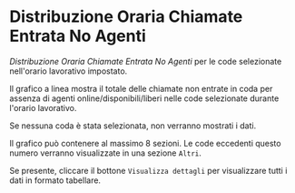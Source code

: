 # Distribuzione Oraria Chiamate Entrata No Agenti

*Distribuzione Oraria Chiamate Entrata No Agenti* per le code selezionate
nell'orario lavorativo impostato.

Il grafico a linea mostra il totale delle chiamate non entrate in coda 
per assenza di agenti online/disponibili/liberi nelle code selezionate 
durante l'orario lavorativo.

Se nessuna coda è stata selezionata, non verranno mostrati i dati.

Il grafico può contenere al massimo 8 sezioni. Le code eccedenti questo
numero verranno visualizzate in una sezione `Altri`.

Se presente, cliccare il bottone `Visualizza dettagli` per visualizzare
tutti i dati in formato tabellare.
